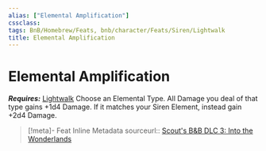 ```yaml
---
alias: ["Elemental Amplification"]
cssclass: 
tags: BnB/Homebrew/Feats, bnb/character/Feats/Siren/Lightwalk
title: Elemental Amplification
---
```


# Elemental Amplification
***Requires:*** [Lightwalk](../../../../77-Bunkers-n-Badasses-Sourcebook/Chapter-01-Creating-A-Vault-Hunter/Choosing-A-Class/Siren/Lightwalk.md)
Choose an Elemental Type.
All Damage you deal of that type gains +1d4 Damage.
If it matches your Siren Element, instead gain +2d4 Damage.

> [!meta]- Feat Inline Metadata
> sourceurl:: [Scout's B&B DLC 3: Into the Wonderlands](https://docs.google.com/document/d/1MLOgrWwcLNTnP9PuXrKiLImy7SUh4hXO8arVUAlmdp0/edit)
